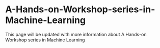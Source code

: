 # A-Hands-on-Workshop-series-in-Machine-Learning
This page will be updated with more information about A Hands-on Workshop series in Machine Learning
